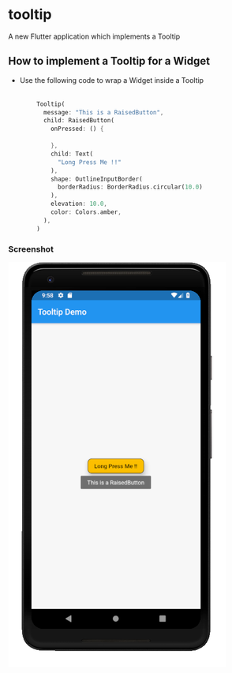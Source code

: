 # tooltip

A new Flutter application which implements a Tooltip

## How to implement a Tooltip for a Widget

- Use the following code to wrap a Widget inside a Tooltip

```dart

        Tooltip(
          message: "This is a RaisedButton",
          child: RaisedButton(
            onPressed: () {

            },
            child: Text(
              "Long Press Me !!"
            ),
            shape: OutlineInputBorder(
              borderRadius: BorderRadius.circular(10.0)
            ),
            elevation: 10.0,
            color: Colors.amber,
          ),
        )

```

### Screenshot

![](./screenshot/screen.png)
